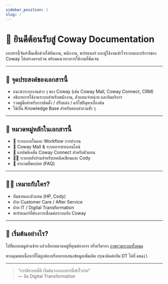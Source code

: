 ```yaml
---
sidebar_position: 1
slug: /
---
```


# 👋 ยินดีต้อนรับสู่ Coway Documentation

เอกสารนี้จัดทำขึ้นเพื่อช่วยให้ทีมงาน, พนักงาน, พาร์ทเนอร์ และผู้ใช้งานเข้าใจระบบและบริการของ Coway ได้อย่างครบถ้วน พร้อมแนวทางการใช้งานที่ชัดเจน

---

## 📌 จุดประสงค์ของเอกสารนี้

- แนะนำระบบงานต่าง ๆ ของ Coway (เช่น Coway Mall, Coway Connect, CRM)
- อธิบายการใช้งานระบบสำหรับพนักงาน, ตัวแทนจำหน่าย และทีมบริการ
- รวมคู่มือสำหรับการติดตั้ง / ปรับแต่ง / แก้ไขปัญหาเบื้องต้น
- ใช้เป็น Knowledge Base สำหรับตอบคำถามซ้ำ ๆ

---

## 🧭 หมวดหมู่หลักในเอกสารนี้

- 💼 ระบบภายในและ Workflow การทำงาน
- 🛒 Coway Mall & ระบบการขายออนไลน์
- 📱 แอปพลิเคชัน Coway Connect สำหรับตัวแทน
- 🧑‍🔧 ระบบหลังบ้านสำหรับเทคนิคเชียนและ Cody
- 💬 คำถามที่พบบ่อย (FAQ)

---

## 🧑‍💻 เหมาะกับใคร?

- ทีมขายและตัวแทน (HP, Cody)
- ฝ่าย Customer Care / After Service
- ฝ่าย IT / Digital Transformation
- พาร์ทเนอร์ที่ต้องการเชื่อมต่อระบบกับ Coway

---

## 🚀 เริ่มต้นอย่างไร?

ไปที่แถบเมนูด้านซ้าย แล้วเลือกหมวดหมู่ที่คุณต้องการ หรือเริ่มจาก [ภาพรวมระบบทั้งหมด](./intro.md)

หากคุณพบเนื้อหาที่ไม่ถูกต้องหรืออยากเสนอข้อมูลเพิ่มเติม กรุณาติดต่อทีม DT ได้ที่ `email`

---

> “การมีระบบที่ดี เริ่มต้นจากเอกสารที่เข้าใจง่าย”  
> — ทีม Digital Transformation